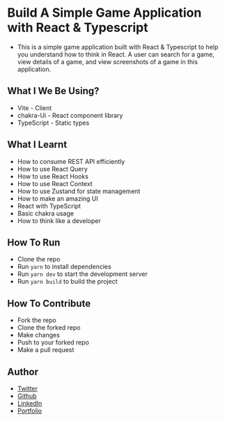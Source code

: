 # Build A Simple Game Application with React & Typescript

- This is a simple game application built with React & Typescript to help you understand how to think in React. A user can search for a game, view details of a game, and view screenshots of a game in this application.
<!-- ====================================================== -->

## What I We Be Using?

- Vite - Client
- chakra-Ui - React component library
- TypeScript - Static types

## What I Learnt

- How to consume REST API efficiently
- How to use React Query
- How to use React Hooks
- How to use React Context
- How to use Zustand for state management
- How to make an amazing UI
- React with TypeScript
- Basic chakra usage
- How to think like a developer

## How To Run

- Clone the repo
- Run `yarn` to install dependencies
- Run `yarn dev` to start the development server
- Run `yarn build` to build the project

## How To Contribute

- Fork the repo
- Clone the forked repo
- Make changes
- Push to your forked repo
- Make a pull request

## Author

- [Twitter](https://twitter.com/techieEmma)
- [Github](https://github.com/nickemma)
- [LinkedIn](https://www.linkedin.com/in/techieemma/)
- [Portfolio](https://techieemma.tech/)
